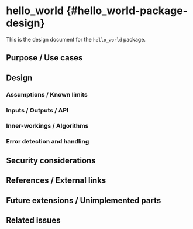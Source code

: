 # hello_world {#hello_world-package-design}

This is the design document for the `hello_world` package.


## Purpose / Use cases
<!-- Required -->
<!-- Things to consider:
    - Why did we implement this feature? -->


## Design
<!-- Required -->
<!-- Things to consider:
    - How does it work? -->


### Assumptions / Known limits
<!-- Required -->

### Inputs / Outputs / API
<!-- Required -->
<!-- Things to consider:
    - How do you use the package / API? -->


### Inner-workings / Algorithms
<!-- If applicable -->


### Error detection and handling
<!-- Required -->


## Security considerations
<!-- Required -->
<!-- Things to consider:
- Spoofing (How do you check for and handle fake input?)
- Tampering (How do you check for and handle tampered input?)
- Repudiation (How are you affected by the actions of external actors?).
- Information Disclosure (Can data leak?).
- Denial of Service (How do you handle spamming?).
- Elevation of Privilege (Do you need to change permission levels during execution?) -->


## References / External links
<!-- Optional -->


## Future extensions / Unimplemented parts
<!-- Optional -->


## Related issues
<!-- Required -->
